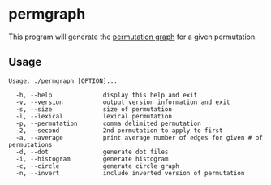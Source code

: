 permgraph
=========

This program will generate the [permutation graph](http://en.wikipedia.org/wiki/Permutation_graph) for a given permutation.

Usage
-----
```
Usage: ./permgraph [OPTION]...

  -h, --help              display this help and exit
  -v, --version           output version information and exit
  -s, --size              size of permutation
  -l, --lexical           lexical permutation
  -p, --permutation       comma delimited permutation
  -2, --second            2nd permutation to apply to first
  -a, --average           print average number of edges for given # of permutations
  -d, --dot               generate dot files
  -i, --histogram         generate histogram
  -c, --circle            generate circle graph
  -n, --invert            include inverted version of permutation
```
